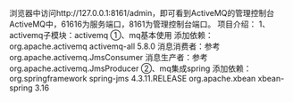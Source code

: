 浏览器中访问http://127.0.0.1:8161/admin，即可看到ActiveMQ的管理控制台
ActiveMQ中，61616为服务端口，8161为管理控制台端口。
项目介绍：
1、activemq子模块：activemq 
①、mq基本使用
添加依赖：
      <dependency>
            <groupId>org.apache.activemq</groupId>
            <artifactId>activemq-all</artifactId>
            <version>5.8.0</version>
      </dependency>
消息消费者：参考org.apache.activemq.JmsConsumer
消息生产者：参考org.apache.activemq.JmsProducer
②、mq集成spring
添加依赖：
        <dependency>
            <groupId>org.springframework</groupId>
            <artifactId>spring-jms</artifactId>
            <version>4.3.11.RELEASE</version>
        </dependency>
        <dependency>
            <groupId>org.apache.xbean</groupId>
            <artifactId>xbean-spring</artifactId>
            <version>3.16</version>
        </dependency>

